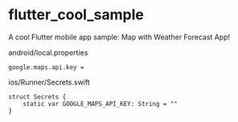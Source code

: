 # flutter_cool_sample

A cool Flutter mobile app sample: Map with Weather Forecast App!

android/local.properties
```
google.maps.api.key = 
```

ios/Runner/Secrets.swift
```
struct Secrets {
    static var GOOGLE_MAPS_API_KEY: String = ""
}
```